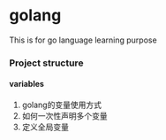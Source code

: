# golang
This is for go language learning purpose
### Project structure
#### variables
1. golang的变量使用方式
2. 如何一次性声明多个变量
3. 定义全局变量